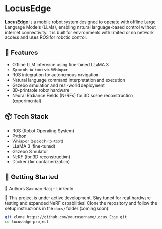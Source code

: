 # LocusEdge

**LocusEdge** is a mobile robot system designed to operate with offline Large Language Models (LLMs), enabling natural language-based control without internet connectivity. It is built for environments with limited or no network access and uses ROS for robotic control.

## 🔧 Features

- Offline LLM inference using fine-tuned LLaMA 3
- Speech-to-text via Whisper
- ROS integration for autonomous navigation
- Natural language command interpretation and execution
- Gazebo simulation and real-world deployment
- 3D-printable robot hardware
- Neural Radiance Fields (NeRFs) for 3D scene reconstruction (experimental)

## 📦 Tech Stack

- ROS (Robot Operating System)
- Python
- Whisper (speech-to-text)
- LLaMA 3 (fine-tuned)
- Gazebo Simulator
- NeRF (for 3D reconstruction)
- Docker (for containerization)

## 🚀 Getting Started
🙌 Authors
Sauman Raaj – LinkedIn

🚧 This project is under active development. Stay tuned for real-hardware testing and expanded NeRF capabilities!
Clone the repository and follow the setup instructions in the `docs/` folder (coming soon).

```bash
git clone https://github.com/yourusername/Locus_Edge.git
cd locusedge-project
